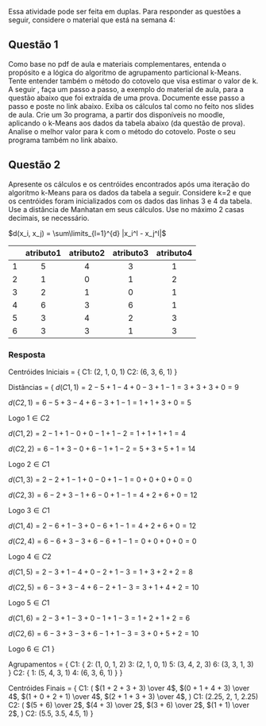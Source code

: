 Essa atividade pode ser feita em duplas. Para responder as questões a seguir, considere o material que está na semana 4:

## Questão 1

Como base no pdf de aula e materiais complementares, entenda o propósito e a lógica do algoritmo de agrupamento particional k-Means.
Tente entender também o método do cotovelo que visa estimar o valor de k.
A seguir , faça um passo a passo, a exemplo do material de aula, para a questão abaixo que foi extraída de uma prova. Documente esse passo a passo e poste no link abaixo. Exiba os cálculos tal como no feito nos slides de aula.
Crie um 3o programa, a partir dos disponíveis no moodle, aplicando o k-Means aos  dados da tabela abaixo (da questão de prova). Analise o melhor valor para k com o método do cotovelo. Poste o seu programa também no link abaixo.

## Questão 2

Apresente os cálculos e os centróides encontrados após uma iteração do algoritmo k-Means para os dados da tabela a seguir. Considere k=2 e que os centróides foram inicializados com os dados das linhas 3 e 4 da tabela. Use a distância de Manhatan em seus cálculos. Use no máximo 2 casas decimais, se necessário.

$d(x_i, x_j) = \sum\limits_{l=1}^{d} |x_i^l - x_j^l|$

| | atributo1 | atributo2 | atributo3 | atributo4 |
|:-:|:-:|:-:|:-:|:-:|
| 1 | 5 | 4 | 3 | 1 |
| 2 | 1 | 0 | 1 | 2 |
| 3 | 2 | 1 | 0 | 1 |
| 4 | 6 | 3 | 6 | 1 |
| 5 | 3 | 4 | 2 | 3 |
| 6 | 3 | 3 | 1 | 3 |

### Resposta

Centróides Iniciais = {
    C1: (2, 1, 0, 1)
    C2: (6, 3, 6, 1)
}


Distâncias = {
$d(C1, 1) = 2-5 + 1-4 + 0-3 + 1-1 = 3 + 3 + 3 + 0 = 9$

$d(C2, 1) = 6-5 + 3-4 + 6-3 + 1-1 = 1 + 1 + 3 + 0 = 5$

Logo $1 \in C2$


$d(C1, 2) = 2-1 + 1-0 + 0-1 + 1-2 = 1 + 1 + 1 + 1 = 4$

$d(C2, 2) = 6-1 + 3-0 + 6-1 + 1-2 = 5 + 3 + 5 + 1 = 14$

Logo $2 \in C1$


$d(C1, 3) = 2-2 + 1-1 + 0-0 + 1-1 = 0 + 0 + 0 + 0 = 0$

$d(C2, 3) = 6-2 + 3-1 + 6-0 + 1-1 = 4 + 2 + 6 + 0 = 12$

Logo $3 \in C1$


$d(C1, 4) = 2-6 + 1-3 + 0-6 + 1-1 = 4 + 2 + 6 + 0 = 12$

$d(C2, 4) = 6-6 + 3-3 + 6-6 + 1-1 = 0 + 0 + 0 + 0 = 0$

Logo $4 \in C2$


$d(C1, 5) = 2-3 + 1-4 + 0-2 + 1-3 = 1 + 3 + 2 + 2 = 8$

$d(C2, 5) = 6-3 + 3-4 + 6-2 + 1-3 = 3 + 1 + 4 + 2 = 10$

Logo $5 \in C1$


$d(C1, 6) = 2-3 + 1-3 + 0-1 + 1-3 = 1 + 2 + 1 + 2 = 6$

$d(C2, 6) = 6-3 + 3-3 + 6-1 + 1-3 = 3 + 0 + 5 + 2 = 10$

Logo $6 \in C1$
}

Agrupamentos = {
    C1: {
        2: (1, 0, 1, 2)
        3: (2, 1, 0, 1)
        5: (3, 4, 2, 3)
        6: (3, 3, 1, 3)
    }
    C2: {
        1: (5, 4, 3, 1)
        4: (6, 3, 6, 1)
    }
}

Centróides Finais = {
    C1: (
        $(1 + 2 + 3 + 3) \over 4$,
        $(0 + 1 + 4 + 3) \over 4$,
        $(1 + 0 + 2 + 1) \over 4$,
        $(2 + 1 + 3 + 3) \over 4$,
    )
    C1: (2.25, 2, 1, 2.25)
    C2: (
        $(5 + 6) \over 2$,
        $(4 + 3) \over 2$,
        $(3 + 6) \over 2$,
        $(1 + 1) \over 2$,
    )
    C2: (5.5, 3.5, 4.5, 1)
}    
